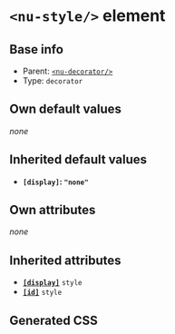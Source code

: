 # `<nu-style/>` element

## Base info
* Parent: [`<nu-decorator/>`](./nu-decorator.md)
* Type: `decorator`


## Own default values
*none*

## Inherited default values
* **`[display]`: `"none"`**


## Own attributes
*none*


## Inherited attributes
* **[`[display]`](../attributes/display.md)** `style`
* **[`[id]`](../attributes/id.md)** `style`

## Generated CSS
```css

```
